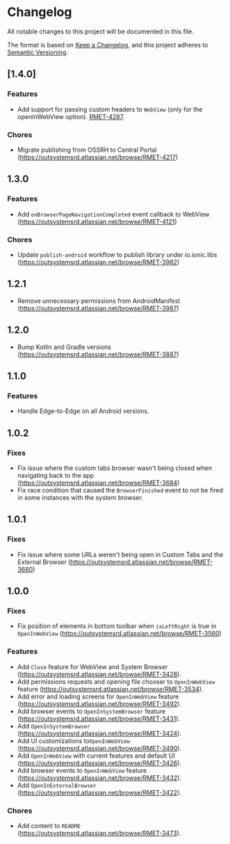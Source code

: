 # Changelog
All notable changes to this project will be documented in this file.

The format is based on [Keep a Changelog](https://keepachangelog.com/en/1.0.0/),
and this project adheres to [Semantic Versioning](https://semver.org/spec/v2.0.0.html).

## [1.4.0]

### Features

- Add support for passing custom headers to `WebView` (only for the openInWebView option). [RMET-4287](https://outsystemsrd.atlassian.net/browse/RMET-4287).

### Chores

- Migrate publishing from OSSRH to Central Portal (https://outsystemsrd.atlassian.net/browse/RMET-4217)

## 1.3.0

### Features

- Add `onBrowserPageNavigationCompleted` event callback to WebView (https://outsystemsrd.atlassian.net/browse/RMET-4121)

### Chores

- Update `publish-android` workflow to publish library under io.ionic.libs (https://outsystemsrd.atlassian.net/browse/RMET-3982)

## 1.2.1

- Remove unnecessary permissions from AndroidManifest (https://outsystemsrd.atlassian.net/browse/RMET-3987)

## 1.2.0

- Bump Kotlin and Gradle versions (https://outsystemsrd.atlassian.net/browse/RMET-3887)

## 1.1.0

### Features
- Handle Edge-to-Edge on all Android versions.

## 1.0.2

### Fixes
- Fix issue where the custom tabs browser wasn't being closed when navigating back to the app (https://outsystemsrd.atlassian.net/browse/RMET-3684)
- Fix race condition that caused the `BrowserFinished` event to not be fired in some instances with the system browser.

## 1.0.1

### Fixes
- Fix issue where some URLs weren't being open in Custom Tabs and the External Browser (https://outsystemsrd.atlassian.net/browse/RMET-3680)

## 1.0.0

### Fixes
- Fix position of elements in bottom toolbar when `isLeftRight` is true in `OpenInWebView` (https://outsystemsrd.atlassian.net/browse/RMET-3560)

### Features
- Add `Close` feature for WebView and System Browser (https://outsystemsrd.atlassian.net/browse/RMET-3428).
- Add permissions requests and opening file chooser to `OpenInWebView` feature (https://outsystemsrd.atlassian.net/browse/RMET-3534).
- Add error and loading screens for `OpenInWebView` feature (https://outsystemsrd.atlassian.net/browse/RMET-3492).
- Add browser events to `OpenInSystemBrowser` feature (https://outsystemsrd.atlassian.net/browse/RMET-3431).
- Add `OpenInSystemBrowser` (https://outsystemsrd.atlassian.net/browse/RMET-3424).
- Add UI customizations to`OpenInWebView` (https://outsystemsrd.atlassian.net/browse/RMET-3490).
- Add `OpenInWebView` with current features and default
  UI (https://outsystemsrd.atlassian.net/browse/RMET-3426).
- Add browser events to `OpenInWebView` feature (https://outsystemsrd.atlassian.net/browse/RMET-3432).
- Add `OpenInExternalBrowser` (https://outsystemsrd.atlassian.net/browse/RMET-3422).

### Chores
- Add content to `README` (https://outsystemsrd.atlassian.net/browse/RMET-3473).
